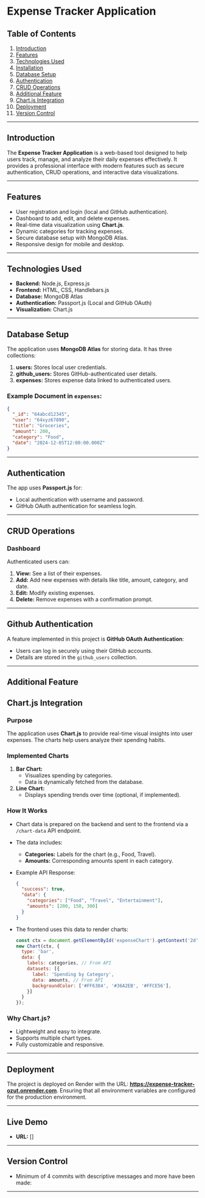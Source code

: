 # **Expense Tracker Application**

## **Table of Contents**
1. [Introduction](#introduction)
2. [Features](#features)
3. [Technologies Used](#technologies-used)
4. [Installation](#installation)
5. [Database Setup](#database-setup)
6. [Authentication](#authentication)
7. [CRUD Operations](#crud-operations)
8. [Additional Feature](#additional-feature)
9. [Chart.js Integration](#chartjs-integration)
10. [Deployment](#deployment)
11. [Version Control](#version-control)

---

## **Introduction**
The **Expense Tracker Application** is a web-based tool designed to help users track, manage, and analyze their daily expenses effectively. It provides a professional interface with modern features such as secure authentication, CRUD operations, and interactive data visualizations.

---

## **Features**
- User registration and login (local and GitHub authentication).
- Dashboard to add, edit, and delete expenses.
- Real-time data visualization using **Chart.js**.
- Dynamic categories for tracking expenses.
- Secure database setup with MongoDB Atlas.
- Responsive design for mobile and desktop.

---

## **Technologies Used**
- **Backend:** Node.js, Express.js
- **Frontend:** HTML, CSS, Handlebars.js
- **Database:** MongoDB Atlas
- **Authentication:** Passport.js (Local and GitHub OAuth)
- **Visualization:** Chart.js

---

## **Database Setup**
The application uses **MongoDB Atlas** for storing data. It has three collections:
1. **users:** Stores local user credentials.
2. **github_users:** Stores GitHub-authenticated user details.
3. **expenses:** Stores expense data linked to authenticated users.

### Example Document in `expenses`:
```json
{
  "_id": "64abcd12345",
  "user": "64xyz67890",
  "title": "Groceries",
  "amount": 200,
  "category": "Food",
  "date": "2024-12-05T12:00:00.000Z"
}
```

---

## **Authentication**
The app uses **Passport.js** for:
- Local authentication with username and password.
- GitHub OAuth authentication for seamless login.

---

## **CRUD Operations**
### **Dashboard**
Authenticated users can:
1. **View:** See a list of their expenses.
2. **Add:** Add new expenses with details like title, amount, category, and date.
3. **Edit:** Modify existing expenses.
4. **Delete:** Remove expenses with a confirmation prompt.

---

## **Github Authentication**
A feature implemented in this project is **GitHub OAuth Authentication**:
- Users can log in securely using their GitHub accounts.
- Details are stored in the `github_users` collection.

---

## **Additional Feature**
## **Chart.js Integration**
### **Purpose**
The application uses **Chart.js** to provide real-time visual insights into user expenses. The charts help users analyze their spending habits.

### **Implemented Charts**
1. **Bar Chart:**
   - Visualizes spending by categories.
   - Data is dynamically fetched from the database.
2. **Line Chart:**
   - Displays spending trends over time (optional, if implemented).

### **How It Works**
- Chart data is prepared on the backend and sent to the frontend via a `/chart-data` API endpoint.
- The data includes:
  - **Categories:** Labels for the chart (e.g., Food, Travel).
  - **Amounts:** Corresponding amounts spent in each category.
- Example API Response:
  ```json
  {
    "success": true,
    "data": {
      "categories": ["Food", "Travel", "Entertainment"],
      "amounts": [200, 150, 300]
    }
  }
  ```

- The frontend uses this data to render charts:
  ```javascript
  const ctx = document.getElementById('expenseChart').getContext('2d');
  new Chart(ctx, {
    type: 'bar',
    data: {
      labels: categories, // From API
      datasets: [{
        label: 'Spending by Category',
        data: amounts, // From API
        backgroundColor: ['#FF6384', '#36A2EB', '#FFCE56'],
      }]
    }
  });
  ```

### **Why Chart.js?**
- Lightweight and easy to integrate.
- Supports multiple chart types.
- Fully customizable and responsive.

---

## **Deployment**
The project is deployed on Render with the URL: **https://expense-tracker-ozut.onrender.com**. Ensuring that all environment variables are configured for the production environment.

---

## **Live Demo**
- **URL:** []

---

## **Version Control**
- Minimum of 4 commits with descriptive messages and more have been made:

---